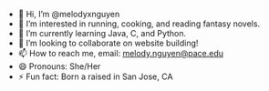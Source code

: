 - 👋 Hi, I’m @melodyxnguyen
- 👀 I’m interested in running, cooking, and reading fantasy novels.
- 🌱 I’m currently learning Java, C, and Python.
- 💞️ I’m looking to collaborate on website building!
- 📫 How to reach me, email: melody.nguyen@pace.edu
- 😄 Pronouns: She/Her
- ⚡ Fun fact: Born a raised in San Jose, CA 

<!---
melodyxnguyen/melodyxnguyen is a ✨ special ✨ repository because its `README.md` (this file) appears on your GitHub profile.
You can click the Preview link to take a look at your changes.
--->
